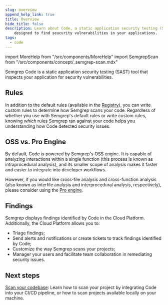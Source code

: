 ```yaml
---
slug: overview
append_help_link: true
title: Overview
hide_title: false
description: Learn about Code, a static application security testing (SAST) tool |
    designed to find seucurity vulnerabilities in your applications.
tags:
  - code
---
```


import MoreHelp from "/src/components/MoreHelp"
import SemgrepScan from "/src/components/concept/_semgrep-scan.mdx"

Semgrep Code is a static application security testing (SAST) tool that inspects your application for security vulnerabilities.

## Rules

<SemgrepScan />

In addition to the default rules (available in the [Registry](https://semgrep.dev/r)), you can write custom rules to determine how Semgrep scans your code. Regardless of whether you use with Semgrep's default rules or write custom rules, knowing *which* rules Semgrep ran against your code helps you understanding how Code detected security issues.

## OSS vs. Pro Engine

By default, Code is powered by Semgrep's OSS engine. It is capable of analyzing interactions within a single function (this process is known as intraprocedural analysis), and its smaller scope of analysis makes it faster and easier to integrate into developer workflows.

However, if you would like cross-file analysis and cross-function analysis (also known as interfile analysis and interprocedural analysis, respectively), please consider using the [Pro engine](/semgrep-code/semgrep-pro-engine-intro/).

## Findings

Semgrep displays findings identified by Code in the Cloud Platform. Additionally, the Cloud Platform allows you to:

* Triage findings;
* Send alerts and notifications or create tickets to track findings identified by Code;
* Customize the way Semgrep scans your projects;
* Manager your users and facilitate team collaboration in remediating security issues.

## Next steps

[Scan your codebase](/semgrep-code/getting-started): Learn how to scan your project by integrating Code into your CI/CD pipeline, or how to scan projects available locally on your machine.

<MoreHelp />
